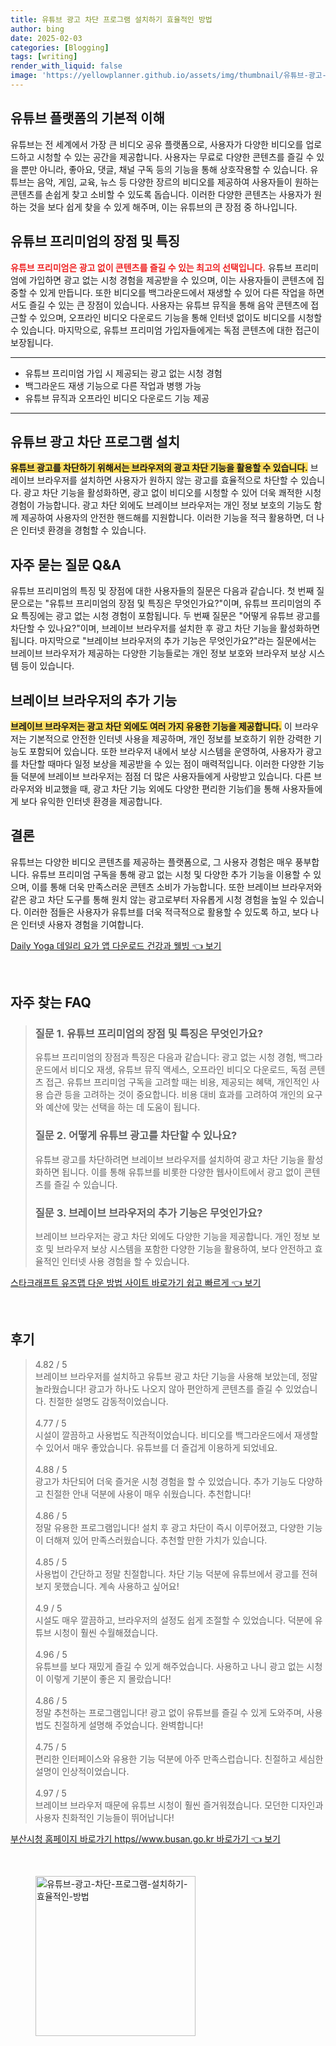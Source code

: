```yaml
---
title: 유튜브 광고 차단 프로그램 설치하기 효율적인 방법
author: bing
date: 2025-02-03
categories: [Blogging]
tags: [writing]
render_with_liquid: false
image: 'https://yellowplanner.github.io/assets/img/thumbnail/유튜브-광고-차단-프로그램-설치하기-효율적인-방법.webp'
---
```

<h2 id='유튜브_플랫폼_이해'>유튜브 플랫폼의 기본적 이해</h2>

<p>유튜브는 전 세계에서 가장 큰 비디오 공유 플랫폼으로, 사용자가 다양한 비디오를 업로드하고 시청할 수 있는 공간을 제공합니다. 사용자는 무료로 다양한 콘텐츠를 즐길 수 있을 뿐만 아니라, 좋아요, 댓글, 채널 구독 등의 기능을 통해 상호작용할 수 있습니다. 유튜브는 음악, 게임, 교육, 뉴스 등 다양한 장르의 비디오를 제공하여 사용자들이 원하는 콘텐츠를 손쉽게 찾고 소비할 수 있도록 돕습니다. 이러한 다양한 콘텐츠는 사용자가 원하는 것을 보다 쉽게 찾을 수 있게 해주며, 이는 유튜브의 큰 장점 중 하나입니다.</p>

<h2 id='유튜브_프리미엄_장점'>유튜브 프리미엄의 장점 및 특징</h2>

<p><b><span style="color: #ee2323;">유튜브 프리미엄은 광고 없이 콘텐츠를 즐길 수 있는 최고의 선택입니다.</span></b> 유튜브 프리미엄에 가입하면 광고 없는 시청 경험을 제공받을 수 있으며, 이는 사용자들이 콘텐츠에 집중할 수 있게 만듭니다. 또한 비디오를 백그라운드에서 재생할 수 있어 다른 작업을 하면서도 즐길 수 있는 큰 장점이 있습니다. 사용자는 유튜브 뮤직을 통해 음악 콘텐츠에 접근할 수 있으며, 오프라인 비디오 다운로드 기능을 통해 인터넷 없이도 비디오를 시청할 수 있습니다. 마지막으로, 유튜브 프리미엄 가입자들에게는 독점 콘텐츠에 대한 접근이 보장됩니다.</p>

<hr />

<ul>
    <li>유튜브 프리미엄 가입 시 제공되는 광고 없는 시청 경험</li>
    <li>백그라운드 재생 기능으로 다른 작업과 병행 가능</li>
    <li>유튜브 뮤직과 오프라인 비디오 다운로드 기능 제공</li>
</ul>

<hr />

<h2 id='유튜브_광고_차단_방법'>유튜브 광고 차단 프로그램 설치</h2>

<p><b><span style="background-color: #ffe066;">유튜브 광고를 차단하기 위해서는 브라우저의 광고 차단 기능을 활용할 수 있습니다.</span></b> 브레이브 브라우저를 설치하면 사용자가 원하지 않는 광고를 효율적으로 차단할 수 있습니다. 광고 차단 기능을 활성화하면, 광고 없이 비디오를 시청할 수 있어 더욱 쾌적한 시청 경험이 가능합니다. 광고 차단 외에도 브레이브 브라우저는 개인 정보 보호의 기능도 함께 제공하여 사용자의 안전한 핸드해를 지원합니다. 이러한 기능을 적극 활용하면, 더 나은 인터넷 환경을 경험할 수 있습니다.</p>

<h2 id='자주_묻는_질문'>자주 묻는 질문 Q&A</h2>

<p>유튜브 프리미엄의 특징 및 장점에 대한 사용자들의 질문은 다음과 같습니다. 첫 번째 질문으로는 "유튜브 프리미엄의 장점 및 특징은 무엇인가요?"이며, 유튜브 프리미엄의 주요 특징에는 광고 없는 시청 경험이 포함됩니다. 두 번째 질문은 "어떻게 유튜브 광고를 차단할 수 있나요?"이며, 브레이브 브라우저를 설치한 후 광고 차단 기능을 활성화하면 됩니다. 마지막으로 "브레이브 브라우저의 추가 기능은 무엇인가요?"라는 질문에서는 브레이브 브라우저가 제공하는 다양한 기능들로는 개인 정보 보호와 브라우저 보상 시스템 등이 있습니다.</p>

<h2 id='브레이브_브라우저_기능'>브레이브 브라우저의 추가 기능</h2>

<p><b><span style="background-color: #ffe066;">브레이브 브라우저는 광고 차단 외에도 여러 가지 유용한 기능을 제공합니다.</span></b> 이 브라우저는 기본적으로 안전한 인터넷 사용을 제공하며, 개인 정보를 보호하기 위한 강력한 기능도 포함되어 있습니다. 또한 브라우저 내에서 보상 시스템을 운영하여, 사용자가 광고를 차단할 때마다 일정 보상을 제공받을 수 있는 점이 매력적입니다. 이러한 다양한 기능들 덕분에 브레이브 브라우저는 점점 더 많은 사용자들에게 사랑받고 있습니다. 다른 브라우저와 비교했을 때, 광고 차단 기능 외에도 다양한 편리한 기능们을 통해 사용자들에게 보다 유익한 인터넷 환경을 제공합니다.</p>

<h2 id='결론'>결론</h2>

<p>유튜브는 다양한 비디오 콘텐츠를 제공하는 플랫폼으로, 그 사용자 경험은 매우 풍부합니다. 유튜브 프리미엄 구독을 통해 광고 없는 시청 및 다양한 추가 기능을 이용할 수 있으며, 이를 통해 더욱 만족스러운 콘텐츠 소비가 가능합니다. 또한 브레이브 브라우저와 같은 광고 차단 도구를 통해 원치 않는 광고로부터 자유롭게 시청 경험을 높일 수 있습니다. 이러한 점들은 사용자가 유튜브를 더욱 적극적으로 활용할 수 있도록 하고, 보다 나은 인터넷 사용자 경험을 기여합니다.</p>
<p><a class="click-button" title="Daily Yoga 데일리 요가 앱 다운로드 건강과 웰빙" href="https://yellowplanner.github.io/posts/Daily-Yoga-%EB%8D%B0%EC%9D%BC%EB%A6%AC-%EC%9A%94%EA%B0%80-%EC%95%B1-%EB%8B%A4%EC%9A%B4%EB%A1%9C%EB%93%9C-%EA%B1%B4%EA%B0%95%EA%B3%BC-%EC%9B%B0%EB%B9%99/" rel="dofollow">Daily Yoga 데일리 요가 앱 다운로드 건강과 웰빙 👈 보기</a></p><br>
<h2 id='자주_찾는_FAQ'>자주 찾는 FAQ</h2>
<div itemscope="" itemtype="https://schema.org/FAQPage"> 
<blockquote> 
<div itemscope="" itemprop="mainEntity" itemtype="https://schema.org/Question"> 
<h3 itemprop="name">질문 1. 유튜브 프리미엄의 장점 및 특징은 무엇인가요?</h3> 
<div itemscope="" itemprop="acceptedAnswer" itemtype="https://schema.org/Answer"> 
<span itemprop="text"> 
<p>유튜브 프리미엄의 장점과 특징은 다음과 같습니다: 광고 없는 시청 경험, 백그라운드에서 비디오 재생, 유튜브 뮤직 액세스, 오프라인 비디오 다운로드, 독점 콘텐츠 접근. 유튜브 프리미엄 구독을 고려할 때는 비용, 제공되는 혜택, 개인적인 사용 습관 등을 고려하는 것이 중요합니다. 비용 대비 효과를 고려하여 개인의 요구와 예산에 맞는 선택을 하는 데 도움이 됩니다.</p> 
</span> 
</div> 
</div> 
<div itemscope="" itemprop="mainEntity" itemtype="https://schema.org/Question"> 
<h3 itemprop="name">질문 2. 어떻게 유튜브 광고를 차단할 수 있나요?</h3> 
<div itemscope="" itemprop="acceptedAnswer" itemtype="https://schema.org/Answer"> 
<span itemprop="text"> 
<p>유튜브 광고를 차단하려면 브레이브 브라우저를 설치하여 광고 차단 기능을 활성화하면 됩니다. 이를 통해 유튜브를 비롯한 다양한 웹사이트에서 광고 없이 콘텐츠를 즐길 수 있습니다.</p> 
</span> 
</div> 
</div> 
<div itemscope="" itemprop="mainEntity" itemtype="https://schema.org/Question"> 
<h3 itemprop="name">질문 3. 브레이브 브라우저의 추가 기능은 무엇인가요?</h3> 
<div itemscope="" itemprop="acceptedAnswer" itemtype="https://schema.org/Answer"> 
<span itemprop="text"> 
<p>브레이브 브라우저는 광고 차단 외에도 다양한 기능을 제공합니다. 개인 정보 보호 및 브라우저 보상 시스템을 포함한 다양한 기능을 활용하여, 보다 안전하고 효율적인 인터넷 사용 경험을 할 수 있습니다.</p> 
</span> 
</div> 
</div> 
</blockquote> 
</div>
<p><a class="click-button" title="스타크래프트 유즈맵 다운 방법 사이트 바로가기 쉽고 빠르게" href="https://yellowplanner.github.io/posts/%EC%8A%A4%ED%83%80%ED%81%AC%EB%9E%98%ED%94%84%ED%8A%B8-%EC%9C%A0%EC%A6%88%EB%A7%B5-%EB%8B%A4%EC%9A%B4-%EB%B0%A9%EB%B2%95-%EC%82%AC%EC%9D%B4%ED%8A%B8-%EB%B0%94%EB%A1%9C%EA%B0%80%EA%B8%B0-%EC%89%BD%EA%B3%A0-%EB%B9%A0%EB%A5%B4%EA%B2%8C/" rel="dofollow">스타크래프트 유즈맵 다운 방법 사이트 바로가기 쉽고 빠르게 👈 보기</a></p><br>
<h2 id='후기'>후기</h2>
<div itemscope itemtype="https://schema.org/Product">
  <blockquote>
  <div itemprop="review" itemscope itemtype="https://schema.org/Review">
      <div itemprop="reviewRating" itemscope itemtype="https://schema.org/Rating"> <span itemprop="ratingValue">4.82</span> / <span itemprop="bestRating">5</span> </div>
      <span itemprop="reviewBody">브레이브 브라우저를 설치하고 유튜브 광고 차단 기능을 사용해 보았는데, 정말 놀라웠습니다! 광고가 하나도 나오지 않아 편안하게 콘텐츠를 즐길 수 있었습니다. 친절한 설명도 감동적이었습니다.</span>
  </div>
  <br>
  <div itemprop="review" itemscope itemtype="https://schema.org/Review">
      <div itemprop="reviewRating" itemscope itemtype="https://schema.org/Rating"> <span itemprop="ratingValue">4.77</span> / <span itemprop="bestRating">5</span> </div>
      <span itemprop="reviewBody">시설이 깔끔하고 사용법도 직관적이었습니다. 비디오를 백그라운드에서 재생할 수 있어서 매우 좋았습니다. 유튜브를 더 즐겁게 이용하게 되었네요.</span>
  </div>
  <br>
  <div itemprop="review" itemscope itemtype="https://schema.org/Review">
      <div itemprop="reviewRating" itemscope itemtype="https://schema.org/Rating"> <span itemprop="ratingValue">4.88</span> / <span itemprop="bestRating">5</span> </div>
      <span itemprop="reviewBody">광고가 차단되어 더욱 즐거운 시청 경험을 할 수 있었습니다. 추가 기능도 다양하고 친절한 안내 덕분에 사용이 매우 쉬웠습니다. 추천합니다!</span>
  </div>
  <br>
  <div itemprop="review" itemscope itemtype="https://schema.org/Review">
      <div itemprop="reviewRating" itemscope itemtype="https://schema.org/Rating"> <span itemprop="ratingValue">4.86</span> / <span itemprop="bestRating">5</span> </div>
      <span itemprop="reviewBody">정말 유용한 프로그램입니다! 설치 후 광고 차단이 즉시 이루어졌고, 다양한 기능이 더해져 있어 만족스러웠습니다. 추천할 만한 가치가 있습니다.</span>
  </div>
  <br>
  <div itemprop="review" itemscope itemtype="https://schema.org/Review">
      <div itemprop="reviewRating" itemscope itemtype="https://schema.org/Rating"> <span itemprop="ratingValue">4.85</span> / <span itemprop="bestRating">5</span> </div>
      <span itemprop="reviewBody">사용법이 간단하고 정말 친절합니다. 차단 기능 덕분에 유튜브에서 광고를 전혀 보지 못했습니다. 계속 사용하고 싶어요! </span>
  </div>
  <br>
  <div itemprop="review" itemscope itemtype="https://schema.org/Review">
      <div itemprop="reviewRating" itemscope itemtype="https://schema.org/Rating"> <span itemprop="ratingValue">4.9</span> / <span itemprop="bestRating">5</span> </div>
      <span itemprop="reviewBody">시설도 매우 깔끔하고, 브라우저의 설정도 쉽게 조절할 수 있었습니다. 덕분에 유튜브 시청이 훨씬 수월해졌습니다.</span>
  </div>
  <br>
  <div itemprop="review" itemscope itemtype="https://schema.org/Review">
      <div itemprop="reviewRating" itemscope itemtype="https://schema.org/Rating"> <span itemprop="ratingValue">4.96</span> / <span itemprop="bestRating">5</span> </div>
      <span itemprop="reviewBody">유튜브를 보다 재밌게 즐길 수 있게 해주었습니다. 사용하고 나니 광고 없는 시청이 이렇게 기분이 좋은 지 몰랐습니다!</span>
  </div>
  <br>
  <div itemprop="review" itemscope itemtype="https://schema.org/Review">
      <div itemprop="reviewRating" itemscope itemtype="https://schema.org/Rating"> <span itemprop="ratingValue">4.86</span> / <span itemprop="bestRating">5</span> </div>
      <span itemprop="reviewBody">정말 추천하는 프로그램입니다! 광고 없이 유튜브를 즐길 수 있게 도와주며, 사용법도 친절하게 설명해 주었습니다. 완벽합니다!</span>
  </div>
  <br>
  <div itemprop="review" itemscope itemtype="https://schema.org/Review">
      <div itemprop="reviewRating" itemscope itemtype="https://schema.org/Rating"> <span itemprop="ratingValue">4.75</span> / <span itemprop="bestRating">5</span> </div>
      <span itemprop="reviewBody">편리한 인터페이스와 유용한 기능 덕분에 아주 만족스럽습니다. 친절하고 세심한 설명이 인상적이었습니다.</span>
  </div>
  <br>
  <div itemprop="review" itemscope itemtype="https://schema.org/Review">
      <div itemprop="reviewRating" itemscope itemtype="https://schema.org/Rating"> <span itemprop="ratingValue">4.97</span> / <span itemprop="bestRating">5</span> </div>
      <span itemprop="reviewBody">브레이브 브라우저 때문에 유튜브 시청이 훨씬 즐거워졌습니다. 모던한 디자인과 사용자 친화적인 기능들이 뛰어납니다!</span>
  </div>
  </blockquote>
</div>
<p><a class="click-button" title="부산시청 홈페이지 바로가기 https//www.busan.go.kr 바로가기" href="https://yellowplanner.github.io/posts/%EB%B6%80%EC%82%B0%EC%8B%9C%EC%B2%AD-%ED%99%88%ED%8E%98%EC%9D%B4%EC%A7%80-%EB%B0%94%EB%A1%9C%EA%B0%80%EA%B8%B0-httpswww.busan.go.kr-%EB%B0%94%EB%A1%9C%EA%B0%80%EA%B8%B0/" rel="dofollow">부산시청 홈페이지 바로가기 https//www.busan.go.kr 바로가기 👈 보기</a></p><br>
<figure class="image"><img src="https://yellowplanner.github.io/assets/img/thumbnail/유튜브-광고-차단-프로그램-설치하기-효율적인-방법.webp" alt="유튜브-광고-차단-프로그램-설치하기-효율적인-방법" width="256" height="256"></figure>